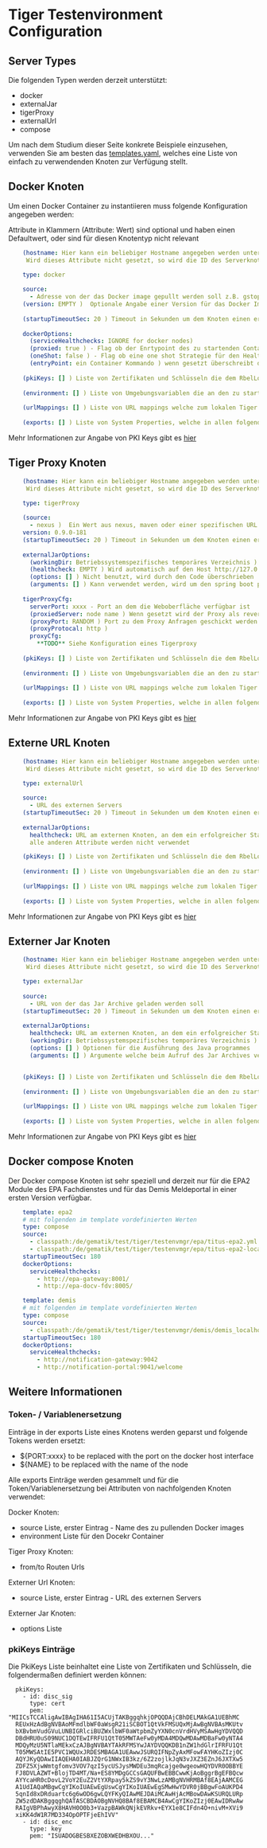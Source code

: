 # Tiger Testenvironment Configuration

## Server Types

Die folgenden Typen werden derzeit unterstützt:

* docker
* externalJar
* tigerProxy
* externalUrl
* compose

Um nach dem Studium dieser Seite konkrete Beispiele einzusehen, verwenden Sie am besten das [templates.yaml](../tiger-testenv-mgr/src/main/resources/de/gematik/test/tiger/testenvmgr/templates.yaml),
welches eine Liste von einfach zu verwendenden Knoten zur Verfügung stellt. 

## Docker Knoten

Um einen Docker Container zu instantiieren muss folgende Konfiguration angegeben werden:

Attribute in Klammern (Attribute: Wert) sind optional und haben einen Defaultwert, oder sind für diesen Knotentyp nicht relevant

```yaml
    (hostname: Hier kann ein beliebiger Hostname angegeben werden unter dem die Testsuite diesen Server ansprechen kann.
     Wird dieses Attribute nicht gesetzt, so wird die ID des Serverknotens in der Serverkonfigurations Map als hostname verwendet.)

    type: docker
    
    source:
      - Adresse von der das Docker image gepullt werden soll z.B. gstopdr1.top.local/idp/idp-server
    (version: EMPTY )  Optionale Angabe einer Version für das Docker Image 
    
    (startupTimeoutSec: 20 ) Timeout in Sekunden um dem Knoten einen erfolgreichen Start zuzugestehen
    
    dockerOptions:
      (serviceHealthchecks: IGNORE for docker nodes)
      (proxied: true ) - Flag ob der Enrtypoint des zu startenden Container angepasst werden soll um TigerProxy Zertifikate in das OS des Containers einzuspielen und einen docker.host.internal Eintrag zu /etc/hosts einzufügen
      (oneShot: false ) - Flag ob eine one shot Strategie für den Health check des Containers verwendet werden soll 
      (entryPoint: ein Container Kommando ) wenn gesetzt überschreibt dieser Eintrag den Entrypoint des zu startenden Containers
    
    (pkiKeys: [] ) Liste von Zertifikaten und Schlüsseln die dem RbelLogger des lokalen Tiger proxies zur Verfügung gestellt werden sollen.
    
    (environment: [] ) Liste von Umgebungsvariablen die an den zu startenden Container weitergeleitet werden sollen. Jeder Eintrag hat die Form: KEY=VALUE
    
    (urlMappings: [] ) Liste von URL mappings welche zum lokalen Tiger proxy hinzugefügt werden sollen. z.B. - http://tsl --> https://download-ref.tsl.ti-dienste.de
    
    (exports: [] ) Liste von System Properties, welche in allen folgenden Knoten gesetzt werden. Jeder Eintrag hat die Form: KEY=VALUE
```
Mehr Informationen zur Angabe von PKI Keys gibt es <a href="#pkiKeys Eintraege">hier</a>

## Tiger Proxy Knoten

```yaml
    (hostname: Hier kann ein beliebiger Hostname angegeben werden unter dem die Testsuite diesen Server ansprechen kann.
     Wird dieses Attribute nicht gesetzt, so wird die ID des Serverknotens in der Serverkonfigurations Map als hostname verwendet.)

    type: tigerProxy
    
    (source: 
      - nexus )  Ein Wert aus nexus, maven oder einer spezifischen URL von welcher das Tiger Standalone Proxy Jar runtergeladen werden soll
    version: 0.9.0-181
    (startupTimeoutSec: 20 ) Timeout in Sekunden um dem Knoten einen erfolgreichen Start zuzugestehen
   
    externalJarOptions:
      (workingDir: Betriebssystemspezifisches temporäres Verzeichnis ) In dieses Verzeichnis wird das JAR gespeichert und von dort aus auch ausgeführt
      (healthcheck: EMPTY ) Wird automatisch auf den Host http://127.0.0.1 und den Port des serverPort Eintrages gesetzt
      (options: [] ) Nicht benutzt, wird durch den Code überschrieben
      (arguments: [] ) Kann verwendet werden, wird um den spring boot profile parameter ergänzt, als aktives Profil wird der Knotenname verwendet
    
    tigerProxyCfg:
      serverPort: xxxx - Port an dem die Weboberfläche verfügbar ist
      (proxiedServer: node name ) Wenn gesetzt wird der Proxy als reverse Proxy konfiguriert und die Routen im proxyCfg so eingetragen, dass der Verkehr zum gegebenen Knoten weitergeleitet wird 
      (proxyPort: RANDOM ) Port zu dem Proxy Anfragen geschickt werden sollen. Wenn nicht gesetzt wird ein zufälliger Port verwendet. 
      (proxyProtocal: http )
      proxyCfg:
        **TODO** Siehe Konfiguration eines Tigerproxy
   
    (pkiKeys: [] ) Liste von Zertifikaten und Schlüsseln die dem RbelLogger des lokalen Tiger proxies zur Verfügung gestellt werden sollen 
    
    (environment: [] ) Liste von Umgebungsvariablen die an den zu startenden Container weitergeleitet werden sollen. Jeder Eintrag hat die Form: KEY=VALUE
    
    (urlMappings: [] ) Liste von URL mappings welche zum lokalen Tiger proxy hinzugefügt werden sollen. z.B. - http://tsl --> https://download-ref.tsl.ti-dienste.de
    
    (exports: [] ) Liste von System Properties, welche in allen folgenden Knoten gesetzt werden. Jeder Eintrag hat die Form: KEY=VALUE
```
Mehr Informationen zur Angabe von PKI Keys gibt es <a href="#pkiKeys Eintraege">hier</a>

## Externe URL Knoten

```yaml
    (hostname: Hier kann ein beliebiger Hostname angegeben werden unter dem die Testsuite diesen Server ansprechen kann.
     Wird dieses Attribute nicht gesetzt, so wird die ID des Serverknotens in der Serverkonfigurations Map als hostname verwendet.)

    type: externalUrl
    
    source:
      - URL des externen Servers
    (startupTimeoutSec: 20 ) Timeout in Sekunden um dem Knoten einen erfolgreichen Start zuzugestehen
    
    externalJarOptions:
      healthcheck: URL am externen Knoten, an dem ein erfolgreicher Start abgelesen werden kann (es kommt eine Antwort auf eine Anfrage, der Status wird nicht geprüft)
      alle anderen Attribute werden nicht verwendet

    (pkiKeys: [] ) Liste von Zertifikaten und Schlüsseln die dem RbelLogger des lokalen Tiger proxies zur Verfügung gestellt werden sollen 
    
    (environment: [] ) Liste von Umgebungsvariablen die an den zu startenden Container weitergeleitet werden sollen. Jeder Eintrag hat die Form: KEY=VALUE
    
    (urlMappings: [] ) Liste von URL mappings welche zum lokalen Tiger proxy hinzugefügt werden sollen. z.B. - http://tsl --> https://download-ref.tsl.ti-dienste.de
    
    (exports: [] ) Liste von System Properties, welche in allen folgenden Knoten gesetzt werden. Jeder Eintrag hat die Form: KEY=VALUE
```
Mehr Informationen zur Angabe von PKI Keys gibt es <a href="#pkiKeys Eintraege">hier</a>

## Externer Jar Knoten

```yaml
    (hostname: Hier kann ein beliebiger Hostname angegeben werden unter dem die Testsuite diesen Server ansprechen kann.
     Wird dieses Attribute nicht gesetzt, so wird die ID des Serverknotens in der Serverkonfigurations Map als hostname verwendet.)

    type: externalJar
    
    source:
      - URL von der das Jar Archive geladen werden soll
    (startupTimeoutSec: 20 ) Timeout in Sekunden um dem Knoten einen erfolgreichen Start zuzugestehen
    
    externalJarOptions:
      healthcheck: URL am externen Knoten, an dem ein erfolgreicher Start abgelesen werden kann (es kommt eine Antwort auf eine Anfrage, der Status wird nicht geprüft)
      (workingDir: Betriebssystemspezifisches temporäres Verzeichnis ) In dieses Verzeichnis wird das JAR gespeichert und von dort aus auch ausgeführt
      (options: [] ) Optionen für die Ausführung des Java programmes
      (arguments: [] ) Argumente welche beim Aufruf des Jar Archives verwendet werden sollen


    (pkiKeys: [] ) Liste von Zertifikaten und Schlüsseln die dem RbelLogger des lokalen Tiger proxies zur Verfügung gestellt werden sollen 
    
    (environment: [] ) Liste von Umgebungsvariablen die an den zu startenden Container weitergeleitet werden sollen. Jeder Eintrag hat die Form: KEY=VALUE
    
    (urlMappings: [] ) Liste von URL mappings welche zum lokalen Tiger proxy hinzugefügt werden sollen. z.B. - http://tsl --> https://download-ref.tsl.ti-dienste.de
    
    (exports: [] ) Liste von System Properties, welche in allen folgenden Knoten gesetzt werden. Jeder Eintrag hat die Form: KEY=VALUE
```
Mehr Informationen zur Angabe von PKI Keys gibt es <a href="#pkiKeys Eintraege">hier</a>

## Docker compose Knoten

Der Docker compose Knoten ist sehr speziell und derzeit nur für die EPA2 Module des EPA Fachdienstes 
und für das Demis Meldeportal in einer ersten Version verfügbar.

```yaml
    template: epa2
    # mit folgenden im template vordefinierten Werten
    type: compose
    source:
      - classpath:/de/gematik/test/tiger/testenvmgr/epa/titus-epa2.yml
      - classpath:/de/gematik/test/tiger/testenvmgr/epa/titus-epa2-local.yml
    startupTimeoutSec: 180
    dockerOptions:
      serviceHealthchecks:
        - http://epa-gateway:8001/
        - http://epa-docv-fdv:8005/
```

```yaml
    template: demis
    # mit folgenden im template vordefinierten Werten
    type: compose
    source:
      - classpath:/de/gematik/test/tiger/testenvmgr/demis/demis_localhost.yml
    startupTimeoutSec: 180
    dockerOptions:
      serviceHealthchecks:
        - http://notification-gateway:9042
        - http://notification-portal:9041/welcome
```

## Weitere Informationen

### Token- / Variablenersetzung

Einträge in der exports Liste eines Knotens werden geparst und folgende Tokens werden ersetzt:
* ${PORT:xxxx} to be replaced with the port on the docker host interface
* ${NAME} to be replaced with the name of the node

Alle exports Einträge werden gesammelt und für die Token/Variablenersetzung bei Attributen von nachfolgenden Knoten verwendet:

Docker Knoten:
* source Liste, erster Eintrag - Name des zu pullenden Docker images
* environment Liste für den Docekr Container

Tiger Proxy Knoten:
* from/to Routen Urls

Externer Url Knoten:
* source Liste, erster Eintrag - URL des externen Servers

Externer Jar Knoten:
* options Liste

### <a id="pkiKeys Eintraege"></a>pkiKeys Einträge

Die PkiKeys Liste beinhaltet eine Liste von Zertifikaten und Schlüsseln, die folgendermaßen definiert werden können:

```
  pkiKeys:
    - id: disc_sig
      type: cert
      pem: "MIICsTCCAligAwIBAgIHA61I5ACUjTAKBggqhkjOPQQDAjCBhDELMAkGA1UEBhMC
  REUxHzAdBgNVBAoMFmdlbWF0aWsgR21iSCBOT1QtVkFMSUQxMjAwBgNVBAsMKUtv
  bXBvbmVudGVuLUNBIGRlciBUZWxlbWF0aWtpbmZyYXN0cnVrdHVyMSAwHgYDVQQD
  DBdHRU0uS09NUC1DQTEwIFRFU1QtT05MWTAeFw0yMDA4MDQwMDAwMDBaFw0yNTA4
  MDQyMzU5NTlaMEkxCzAJBgNVBAYTAkRFMSYwJAYDVQQKDB1nZW1hdGlrIFRFU1Qt
  T05MWSAtIE5PVC1WQUxJRDESMBAGA1UEAwwJSURQIFNpZyAxMFowFAYHKoZIzj0C
  AQYJKyQDAwIIAQEHA0IABJZQrG1NWxIB3kz/6Z2zojlkJqN3vJXZ3EZnJ6JXTXw5
  ZDFZ5XjwWmtgfomv3VOV7qzI5ycUSJysMWDEu3mqRcajge0wgeowHQYDVR0OBBYE
  FJ8DVLAZWT+BlojTD4MT/Na+ES8YMDgGCCsGAQUFBwEBBCwwKjAoBggrBgEFBQcw
  AYYcaHR0cDovL2VoY2EuZ2VtYXRpay5kZS9vY3NwLzAMBgNVHRMBAf8EAjAAMCEG
  A1UdIAQaMBgwCgYIKoIUAEwEgUswCgYIKoIUAEwEgSMwHwYDVR0jBBgwFoAUKPD4
  5qnId8xDRduartc6g6wOD6gwLQYFKyQIAwMEJDAiMCAwHjAcMBowDAwKSURQLURp
  ZW5zdDAKBggqghQATASCBDAOBgNVHQ8BAf8EBAMCB4AwCgYIKoZIzj0EAwIDRwAw
  RAIgVBPhAwyX8HAVH0O0b3+VazpBAWkQNjkEVRkv+EYX1e8CIFdn4O+nivM+XVi9
  xiKK4dW1R7MD334OpOPTFjeEhIVV"
    - id: disc_enc
      type: key
      pem: "ISUADOGBESBXEZOBXWEDHBXOU..."
```
